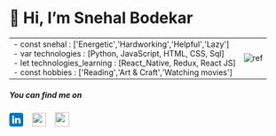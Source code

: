 <h1>👋 Hi, I’m Snehal Bodekar </h1>
<table style="width:100%; border:none">
<tr>
<td>
- const snehal : ['Energetic','Hardworking','Helpful','Lazy'] </br>
- var technologies : [Python, JavaScript, HTML, CSS, Sql] </br>
- let technologies_learning : [React_Native, Redux, React JS] </br>
- const hobbies : ['Reading','Art & Craft','Watching movies'] </br>
</td>
<td>
<div style="float:right;">
<img src="https://cdn.dribbble.com/users/4363684/screenshots/9638918/media/5931834289e76b81c9415e6f6ef32f5a.gif" alt="ref" height="360" width="480"/>
</div>
</td>
</table>
<h5><i>You can find me on </i></h5>
<a href="https://www.linkedin.com/in/snehal-bodekar23/"><img src="https://raw.githubusercontent.com/edent/SuperTinyIcons/099dc12b59179d07d534069bc8551718f786d91a/images/svg/linkedin.svg"  height="25" width="25" /></a>&nbsp;&nbsp;&nbsp;
<a href="https://www.hackerrank.com/snehal_bodekar"><img src="https://pbs.twimg.com/profile_images/1281089565306978306/lY9LTGve.jpg"  height="25" width="25" style="margin-top:10"/></a>&nbsp;&nbsp;&nbsp;
<a href="https://www.hackerearth.com/@snehal_bodekar"><img src="https://encrypted-tbn0.gstatic.com/images?q=tbn:ANd9GcTzBIvLssoXDeiLu_VWUOdIcqfcLOdsP5t3dCpo4WOQDa5ARyf8B7ujA4CBbQIjy8w6eRw&usqp=CAU"  height="26" width="26" style="margin-top:10"/></a>

<!---
Snehal-23/Snehal-23 is a ✨ special ✨ repository because its `README.md` (this file) appears on your GitHub profile.
You can click the Preview link to take a look at your changes.
--->
